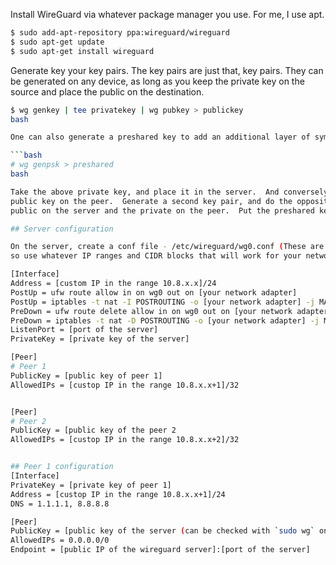 Install WireGuard via whatever package manager you use.  For me, I use apt.

```bash
$ sudo add-apt-repository ppa:wireguard/wireguard
$ sudo apt-get update
$ sudo apt-get install wireguard
```

Generate key your key pairs.  The key pairs are just that, key pairs.  They can be
generated on any device, as long as you keep the private key on the source and 
place the public on the destination.  

```bash
$ wg genkey | tee privatekey | wg pubkey > publickey
bash

One can also generate a preshared key to add an additional layer of symmetric-key cryptography to be mixed into the already existing public-key cryptography, for post-quantum resistance.

```bash
# wg genpsk > preshared
bash

Take the above private key, and place it in the server.  And conversely, put the 
public key on the peer.  Generate a second key pair, and do the opposite, put the
public on the server and the private on the peer.  Put the preshared key in the client config if you choose to use it.

## Server configuration

On the server, create a conf file - /etc/wireguard/wg0.conf (These are examples,
so use whatever IP ranges and CIDR blocks that will work for your network.)

[Interface]
Address = [custom IP in the range 10.8.x.x]/24
PostUp = ufw route allow in on wg0 out on [your network adapter]
PostUp = iptables -t nat -I POSTROUTING -o [your network adapter] -j MASQUERADE
PreDown = ufw route delete allow in on wg0 out on [your network adapter]
PreDown = iptables -t nat -D POSTROUTING -o [your network adapter] -j MASQUERADE
ListenPort = [port of the server]
PrivateKey = [private key of the server]

[Peer]
# Peer 1
PublicKey = [public key of peer 1]
AllowedIPs = [custop IP in the range 10.8.x.x+1]/32


[Peer]
# Peer 2
PublicKey = [public key of the peer 2
AllowedIPs = [custop IP in the range 10.8.x.x+2]/32


## Peer 1 configuration
[Interface]
PrivateKey = [private key of peer 1]
Address = [custop IP in the range 10.8.x.x+1]/24
DNS = 1.1.1.1, 8.8.8.8

[Peer]
PublicKey = [public key of the server (can be checked with `sudo wg` on the server)]
AllowedIPs = 0.0.0.0/0
Endpoint = [public IP of the wireguard server]:[port of the server]

